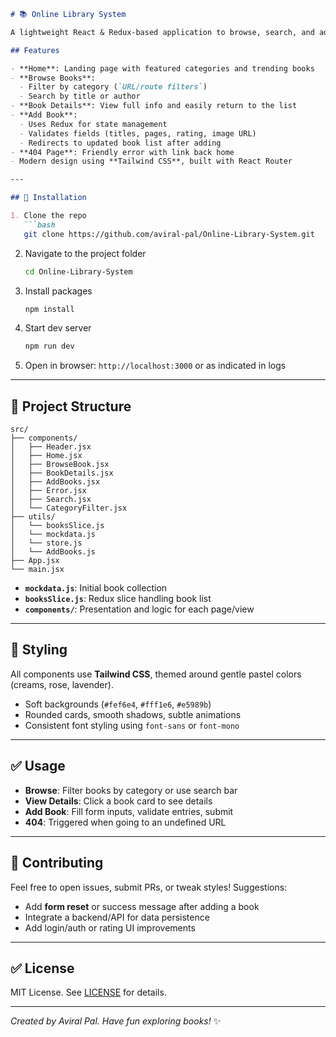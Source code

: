 ````markdown
# 📚 Online Library System

A lightweight React & Redux-based application to browse, search, and add books, styled in a Minimal Pastel theme.

## Features

- **Home**: Landing page with featured categories and trending books  
- **Browse Books**:  
  - Filter by category (`URL/route filters`)  
  - Search by title or author  
- **Book Details**: View full info and easily return to the list  
- **Add Book**:  
  - Uses Redux for state management  
  - Validates fields (titles, pages, rating, image URL)  
  - Redirects to updated book list after adding  
- **404 Page**: Friendly error with link back home  
- Modern design using **Tailwind CSS**, built with React Router

---

## 🚀 Installation

1. Clone the repo  
   ```bash
   git clone https://github.com/aviral-pal/Online-Library-System.git
````

2. Navigate to the project folder

   ```bash
   cd Online-Library-System
   ```
3. Install packages

   ```bash
   npm install
   ```
4. Start dev server

   ```bash
   npm run dev
   ```
5. Open in browser: `http://localhost:3000` or as indicated in logs

---

## 🧩 Project Structure

```
src/
├── components/
│   ├── Header.jsx
│   ├── Home.jsx
│   ├── BrowseBook.jsx
│   ├── BookDetails.jsx
│   ├── AddBooks.jsx
│   ├── Error.jsx
│   ├── Search.jsx
│   └── CategoryFilter.jsx
├── utils/
│   └── booksSlice.js
│   └── mockdata.js
│   └── store.js
│   └── AddBooks.js
├── App.jsx
└── main.jsx
```

* **`mockdata.js`**: Initial book collection
* **`booksSlice.js`**: Redux slice handling book list
* **`components/`**: Presentation and logic for each page/view

---

## 🎨 Styling

All components use **Tailwind CSS**, themed around gentle pastel colors (creams, rose, lavender).

* Soft backgrounds (`#fef6e4`, `#fff1e6`, `#e5989b`)
* Rounded cards, smooth shadows, subtle animations
* Consistent font styling using `font-sans` or `font-mono`

---

## ✅ Usage

* **Browse**: Filter books by category or use search bar
* **View Details**: Click a book card to see details
* **Add Book**: Fill form inputs, validate entries, submit
* **404**: Triggered when going to an undefined URL

---

## 🌱 Contributing

Feel free to open issues, submit PRs, or tweak styles! Suggestions:

* Add **form reset** or success message after adding a book
* Integrate a backend/API for data persistence
* Add login/auth or rating UI improvements

---

## ✅ License

MIT License. See [LICENSE](LICENSE) for details.

---

*Created by Aviral Pal. Have fun exploring books!* ✨

```




